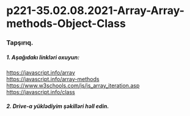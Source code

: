 # p221-35.02.08.2021-Array-Array-methods-Object-Class



### Tapşırıq.



##### 1. Aşağıdakı linkləri oxuyun:
https://javascript.info/array<br />
https://javascript.info/array-methods<br />
https://www.w3schools.com/js/js_array_iteration.asp<br />
https://javascript.info/class<br />



##### 2. Drive-a yüklədiyim şəkilləri həll edin.
